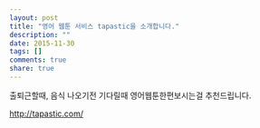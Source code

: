 ```yaml
---
layout: post
title: "영어 웹툰 서비스 tapastic을 소개합니다."
description: ""
date: 2015-11-30
tags: []
comments: true
share: true
---
```


출퇴근할때, 음식 나오기전 기다릴때 영어웹툰한편보시는걸 추천드립니다.

http://tapastic.com/

